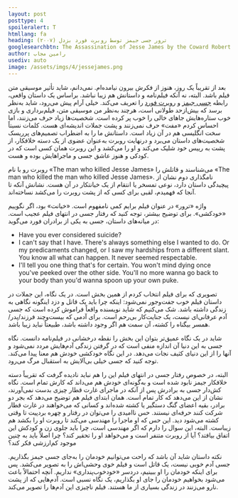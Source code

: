 ```yaml
---
layout: post
posttype: 4
spoileralert: T
htmllang: fa
heading: ترور جسی جیمز توسط روبرت فورد بزدل (۲۰۰۷)
googlesearchbtn: The Assassination of Jesse James by the Coward Robert Ford
author: رامین مجاب
usediv: auto
image: /assets/imgs/4/jessejames.png
---
```


بعد از تقریباً یک روز، هنوز از فکرش بیرون نیامده‌ام. نمی‌دانم، شاید تأثیر موسیقی متن فیلم باشد. البته، نه آنکه فیلم‌نامه و داستانش هم زیبا نباشد. براساس یک داستان واقعی، رابطه [جسی جیمز](https://en.wikipedia.org/wiki/Jesse_James) و [روبرت فورد](https://en.wikipedia.org/wiki/Robert_Ford_(outlaw)) را تعریف می‌کند. خیلی آرام پیش می‌رود، شاید به‌نظر برسد که بیش‌ازحد طولانی است، هرچند به‌نظر من موسیقی متن، فیلم‌برداری و بازی خوب ستاره‌هایش جاهای خالی را خوب پر کرده است. شخصیت‌ها زیاد حرف می‌زنند، اما احساس کردم «مفت» حرف نمی‌زنند و پشت جملات اندیشه‌ای هست. کلمات نسبتاً سخت انگلیسی هم در آن زیاد است. داستانش ما را به اضطراب تصمیم‌های پرریسک شخصیت‌های داستان می‌برد و درنهایت روبرت به‌عنوان عضوی از یک دسته خلافکار، از پشت به رییس خود شلیک می‌کند و او را می‌کشد و این روبرت همان کسی است که در کودکی و هنوز عاشق جسی و ماجراهایش بوده و هست.

روبرت رو با نام «The man who killed Jesse James»  می‌شناسند و قاتلش را «The man who killed the man who killed Jesse James». نامگذاری دوم نشان از پیچیدگی داستان دارد، نوعی تمسخر یا انتقام از یک خیانتکار در آن هست. نشانش آنکه تا آنجا که فهمیدم، لقبی برای کسی که از پشت روبرت را می‌کشد نساخته‌اند.

واژه «ترور» در عنوان فیلم برایم کمی نامفهوم است. «خیانت» بود، اگر نگوییم «خودکشی». برای توضیح بیشتر، توجه کنید که رفتار جسی در انتهای فیلم عجیب است. در میانه‌های داستان، جسی به یکی از برادران فورد می‌گوید:

- Have you ever considered suicide?
- I can't say that I have. There's always something else I wanted to do. Or my predicaments changed, or I saw my hardships from a different slant. You know all what can happen. It never seemed respectable.
- I'll tell you one thing that's for certain. You won't mind dying once you've peeked over the other side. You'll no more wanna go back to your body than you'd wanna spoon up your own puke.

تصویری که برای فیلم انتخاب کردم از همین بخش است. در یک نگاه، این  جملات در داستان فیلم خوب جفت‌وجور نمی‌شود: اینکه چرا باید یک قاتل و دزد اینگونه نگاهی به زندگی داشته باشد. شک می‌کنیم که شاید نویسنده واقعاً فراموش کرده است که جسی آدم عرفانی‌ای نیست، یک جنایت‌کار بی‌رحم است. برای آدمی که بیست‌وچند فرزند/پدر/همسر بیگناه را کشته، آن سمت هم اگر وجود داشته باشد، طبیعتاً نباید زیبا باشد. 

شاید در یک نگاه عمیق‌تر بتوان این بخش را نقطه درخشانی در فیلم‌نامه دانست. نگاه جسی به این دنیا آن اندازه منفی است که در گرفتن زندگی آدم‌هایش مردد نمی‌شود و آنها را از این دنیای کثیف نجات می‌دهد. در این نگاه خودکشی خودش هم معنا پیدا می‌کند. توجه کنید که جسی خیلی بی‌آلایش به استقبال مرگ می‌رود.

البته، در خصوص رفتار جسی در انتهای فیلم این را هم نباید نادیده گرفت که تقریباً دسته خلافکار جیمز نابود شده است و به‌گونه‌ای خودش هم می‌داند که کارش تمام است. نگاه کش‌دار جسی به برادرش پس از آنکه در ماجرای غارت قطار چیزی بدست نمی‌آورند، نشان از این می‌دهد که کار تمام است. همان ابتدای فیلم هم توضیح می‌دهد که بجر دو برادر، بقیه اعضای گنگ دستگیر یا کشته شده‌اند و کسانی که می‌خواهند در غارت قطار شرکت کنند حرفه‌ای نیستند. حس ناامیدی را می‌توان در رفتار و چهره بردپیت تا وقتی کشته می‌شود دید. این حس که او ماجرا را مهندسی می‌کند تا روبرت او را بکشد هم زیباست. البته، این سوال را دارم که اگر مهندسی است، چرا باید جلوی زن و کودکش این اتفاق بیافتد؟ آیا از روبرت متنفر است و می‌خواهد او را تحقیر کند؟ چرا اصلاً باید به چنین موجود کم‌ارزشی فکر کند؟

نکته داستان شاید آن باشد که راحت می‌توانیم خودمان را به‌جای جسی جیمز بگذاریم. جسی آدم خوبی نیست، یک قاتل است و فیلم خوی وحشی‌اش را به تصویر می‌کشد. پس برای اینکه خودمان را او ببینیم، دردسر «خودخوب‌پنداری» نداریم. آنچه احتمالاً باعث می‌شود بخواهیم خودمان را جای او بگذاریم، یک نگاه نسبی است. آدم‌هایی که از پشت نارو می‌زنند در زندگی بسیاری از ما هستند. فیلم ناچیزی این آدم‌ها را تصویر می‌کند.
